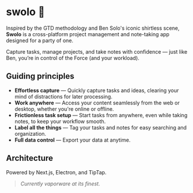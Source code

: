 # swolo 👖

Inspired by the GTD methodology and Ben Solo's iconic shirtless scene, **Swolo** is a cross-platform project management and note-taking app designed for a party of one.

Capture tasks, manage projects, and take notes with confidence — just like Ben, you’re in control of the Force (and your workload).

## Guiding principles

- **Effortless capture** — Quickly capture tasks and ideas, clearing your mind of distractions for later processing.
- **Work anywhere** — Access your content seamlessly from the web or desktop, whether you're online or offline.
- **Frictionless task setup** — Start tasks from anywhere, even while taking notes, to keep your workflow smooth.
- **Label all the things** — Tag your tasks and notes for easy searching and organization.
- **Full data control** — Export your data at anytime.

## Architecture

Powered by Next.js, Electron, and TipTap.

> *Currently vaporware at its finest.*



